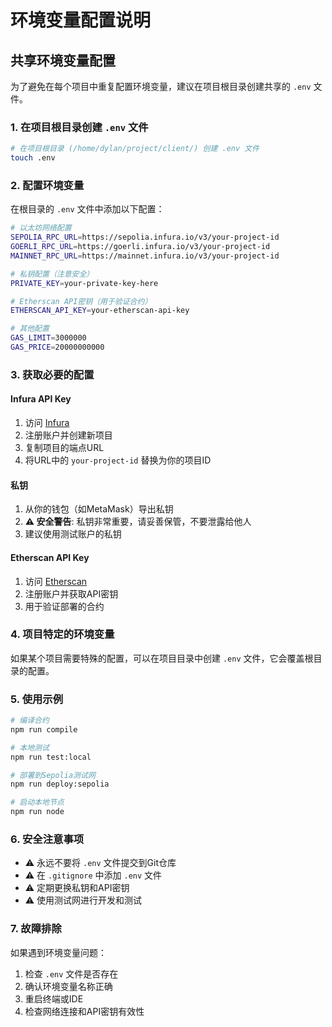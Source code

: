 # 环境变量配置说明

## 共享环境变量配置

为了避免在每个项目中重复配置环境变量，建议在项目根目录创建共享的 `.env` 文件。

### 1. 在项目根目录创建 `.env` 文件

```bash
# 在项目根目录 (/home/dylan/project/client/) 创建 .env 文件
touch .env
```

### 2. 配置环境变量

在根目录的 `.env` 文件中添加以下配置：

```bash
# 以太坊网络配置
SEPOLIA_RPC_URL=https://sepolia.infura.io/v3/your-project-id
GOERLI_RPC_URL=https://goerli.infura.io/v3/your-project-id
MAINNET_RPC_URL=https://mainnet.infura.io/v3/your-project-id

# 私钥配置（注意安全）
PRIVATE_KEY=your-private-key-here

# Etherscan API密钥（用于验证合约）
ETHERSCAN_API_KEY=your-etherscan-api-key

# 其他配置
GAS_LIMIT=3000000
GAS_PRICE=20000000000
```

### 3. 获取必要的配置

#### Infura API Key
1. 访问 [Infura](https://infura.io/)
2. 注册账户并创建新项目
3. 复制项目的端点URL
4. 将URL中的 `your-project-id` 替换为你的项目ID

#### 私钥
1. 从你的钱包（如MetaMask）导出私钥
2. **⚠️ 安全警告**: 私钥非常重要，请妥善保管，不要泄露给他人
3. 建议使用测试账户的私钥

#### Etherscan API Key
1. 访问 [Etherscan](https://etherscan.io/)
2. 注册账户并获取API密钥
3. 用于验证部署的合约

### 4. 项目特定的环境变量

如果某个项目需要特殊的配置，可以在项目目录中创建 `.env` 文件，它会覆盖根目录的配置。

### 5. 使用示例

```bash
# 编译合约
npm run compile

# 本地测试
npm run test:local

# 部署到Sepolia测试网
npm run deploy:sepolia

# 启动本地节点
npm run node
```

### 6. 安全注意事项

- ⚠️ 永远不要将 `.env` 文件提交到Git仓库
- ⚠️ 在 `.gitignore` 中添加 `.env` 文件
- ⚠️ 定期更换私钥和API密钥
- ⚠️ 使用测试网进行开发和测试

### 7. 故障排除

如果遇到环境变量问题：

1. 检查 `.env` 文件是否存在
2. 确认环境变量名称正确
3. 重启终端或IDE
4. 检查网络连接和API密钥有效性 